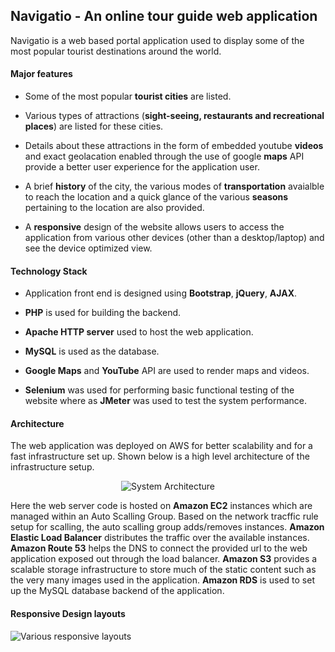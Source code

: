 ## Navigatio - An online tour guide web application

Navigatio is a web based portal application used to display some of the most popular tourist destinations around the world. 

#### Major features

* Some of the most popular **tourist cities** are listed.


* Various types of attractions (**sight-seeing, restaurants and recreational places**) are listed for these cities.


* Details about these attractions in the form of embedded youtube **videos** and exact geolacation enabled through the use of google **maps** API provide a better user experience for the application user.


* A brief **history** of the city, the various modes of **transportation** avaialble to reach the location and a quick glance of the various **seasons** pertaining to the location are also provided.


* A **responsive** design of the website allows users to access the application from various other devices (other than a desktop/laptop) and see the device optimized view.  

#### Technology Stack

* Application front end is designed using **Bootstrap**, **jQuery**, **AJAX**.


* **PHP** is used for building the backend.


* **Apache HTTP server** used to host the web application.


* **MySQL** is used as the database.


* **Google Maps** and **YouTube** API are used to render maps and videos.


* **Selenium** was used for performing basic functional testing of the website where as **JMeter** was used to test the system performance. 

#### Architecture

The web application was deployed on AWS for better scalability and for a fast infrastructure set up. Shown below is a high level architecture of the infrastructure setup.

<p align="center">
  <img src="https://github.com/vishnu45/Navigatio/blob/master/img/architecture.png?raw=true" alt="System Architecture"/>
</p>

Here the web server code is hosted on **Amazon EC2** instances which are managed within an Auto Scalling Group. Based on the network tracffic rule setup for scalling, the auto scalling group adds/removes instances. **Amazon Elastic Load Balancer** distributes the traffic over the available instances. **Amazon Route 53** helps the DNS to connect the provided url to the web application exposed out through the load balancer. **Amazon S3** provides a scalable storage infrastructure to store much of the static content such as the very many images used in the application. **Amazon RDS** is used to set up the MySQL database backend of the application. 

#### Responsive Design layouts

![Various responsive layouts](https://github.com/vishnu45/Navigatio/blob/master/img/navigatio.png)